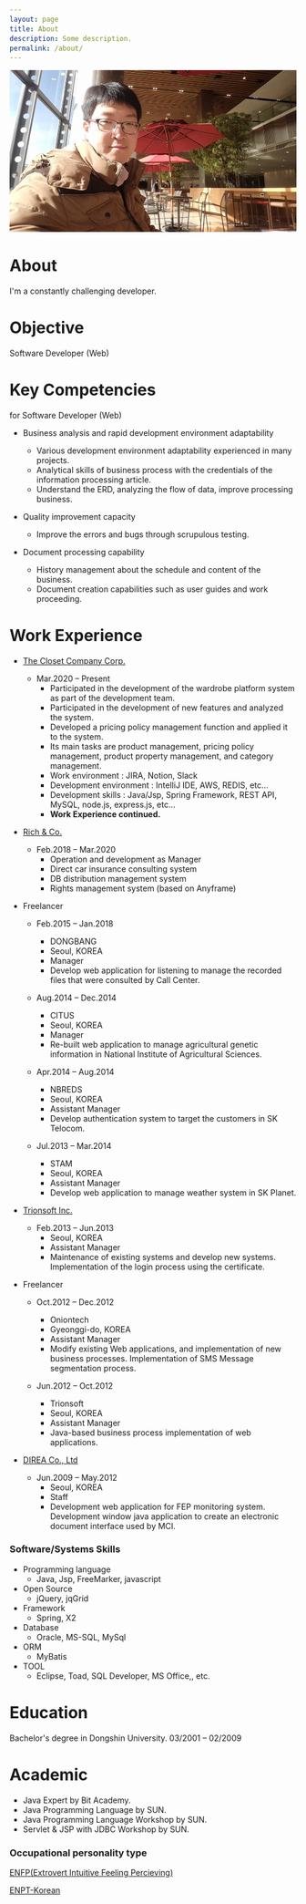 ```yaml
---
layout: page
title: About
description: Some description.
permalink: /about/
---
```


<img itemprop="image" class="img-rounded" src="/assets/img/author/about_cremazer.jpg" alt="Cremazer">

# About

I'm a constantly challenging developer.

# Objective

Software Developer (Web)

# Key Competencies
for Software Developer (Web)

- Business analysis and rapid development environment adaptability
  - Various development environment adaptability experienced in many projects.
  - Analytical skills of business process with the credentials of the information processing article.
  - Understand the ERD, analyzing the flow of data, improve processing business.

- Quality improvement capacity
  - Improve the errors and bugs through scrupulous testing.

- Document processing capability
  - History management about the schedule and content of the business.
  - Document creation capabilities such as user guides and work proceeding.

# Work Experience

- [The Closet Company Corp.](https://closetshare.com/)
  - Mar.2020 – Present
    - Participated in the development of the wardrobe platform system as part of the development team.
    - Participated in the development of new features and analyzed the system.
    - Developed a pricing policy management function and applied it to the system.
    - Its main tasks are product management, pricing policy management, product property management, and category management.
    - Work environment  : JIRA, Notion, Slack
    - Development environment : IntelliJ IDE, AWS, REDIS, etc...
    - Development skills : Java/Jsp, Spring Framework, REST API, MySQL, node.js, express.js, etc...
    - **Work Experience continued.**

- [Rich & Co.](http://richnco.co.kr/)
  - Feb.2018 – Mar.2020
    - Operation and development as Manager
    - Direct car insurance consulting system
    - DB distribution management system
    - Rights management system (based on Anyframe)

- Freelancer
  - Feb.2015 – Jan.2018
    - DONGBANG
    - Seoul, KOREA
    - Manager
    - Develop web application for listening to manage the recorded files that  were consulted by Call Center.

  - Aug.2014 – Dec.2014
    - CITUS
    - Seoul, KOREA
    - Manager
    - Re-built web application to manage agricultural genetic information in National Institute of Agricultural Sciences.

  - Apr.2014 – Aug.2014
    - NBREDS
    - Seoul, KOREA
    - Assistant Manager
    - Develop authentication system to target the customers in SK Telocom.

  - Jul.2013 – Mar.2014
    - STAM
    - Seoul, KOREA
    - Assistant Manager
    - Develop web application to manage weather system in SK Planet.

- [Trionsoft Inc.](http://www.trionsoft.co.kr/main.asp)
  - Feb.2013 – Jun.2013
    - Seoul, KOREA
    - Assistant Manager
    - Maintenance of existing systems and develop new systems. Implementation of the login process using the certificate.

- Freelancer
  - Oct.2012 – Dec.2012
    - Oniontech
    - Gyeonggi-do, KOREA
    - Assistant Manager
    - Modify existing Web applications, and implementation of new business processes. Implementation of SMS Message segmentation process.

  - Jun.2012 – Oct.2012
    - Trionsoft
    - Seoul, KOREA
    - Assistant Manager
    - Java-based business process implementation of web applications.

- [DIREA Co., Ltd](http://www.direa.co.kr/direa_new/eng/)
  - Jun.2009 – May.2012
    - Seoul, KOREA
    - Staff
    - Development web application for FEP monitoring system. Development window java application to create an electronic document interface used by MCI.

### Software/Systems Skills

- Programming language
  - Java, Jsp, FreeMarker, javascript
- Open Source
  - jQuery, jqGrid
- Framework
  - Spring, X2
- Database
  - Oracle, MS-SQL, MySql
- ORM
  - MyBatis
- TOOL
  - Eclipse, Toad, SQL Developer, MS Office,, etc.

# Education

Bachelor's degree in Dongshin University.
03/2001 – 02/2009


# Academic

- Java Expert by Bit Academy.
- Java Programming Language by SUN.
- Java Programming Language Workshop by SUN.
- Servlet & JSP with JDBC Workshop by SUN.

### Occupational personality type

[ENFP(Extrovert Intuitive Feeling Percieving)](https://www.urbandictionary.com/define.php?term=ENFP)

[ENPT-Korean](https://www.16personalities.com/ko/%EC%84%B1%EA%B2%A9%EC%9C%A0%ED%98%95-enfp)
